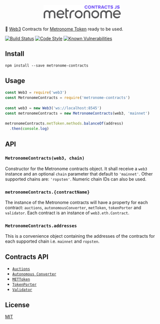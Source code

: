 <h1 align="center">
  <img src="./logo.png" alt="Metronome Contracts JS" width="50%">
</h1>

🔌  [Web3](https://github.com/ethereum/web3.js) Contracts for [Metronome Token](http://metronome.io) ready to be used.

[![Build Status](https://travis-ci.org/autonomoussoftware/metronome-contracts-js.svg?branch=master)](https://travis-ci.org/autonomoussoftware/metronome-contracts-js)
[![Code Style](https://img.shields.io/badge/code%20style-bloq-0063a6.svg)](https://github.com/bloq/eslint-config-bloq)
[![Known Vulnerabilities](https://snyk.io/test/github/autonomoussoftware/metronome-contracts-js/badge.svg?targetFile=package.json)](https://snyk.io/test/github/autonomoussoftware/metronome-contracts-js)

## Install

```batch
npm install --save metronome-contracts
```

## Usage

```js
const Web3 = require('web3')
const MetronomeContracts = require('metronome-contracts')

const web3 = new Web3('ws://localhost:8545')
const metronomeContracts = new MetronomeContracts(web3, 'mainnet')

metronomeContracts.metToken.methods.balanceOf(address)
  .then(console.log)
```

## API

### `MetronomeContracts(web3, chain)`

Constructor for the Metronome contracts object.
It shall receive a `web3` instance and an optional `chain` parameter that default to `'mainnet'`.
Other supported chains are: `'ropsten'`.
Numeric chain IDs can also be used.

### `metronomeContracts.{contractName}`

The instance of the Metronome contracts will have a property for each contract: `auctions`, `autonomousConverter`, `metToken`, `tokenPorter` and `validator`.
Each contract is an instance of `web3.eth.Contract`.

### `MetronomeContracts.addresses`

This is a convenience object containing the addresses of the contracts for each supported chain i.e. `mainnet` and `ropsten`.

## Contracts API

  - [`Auctions`](https://github.com/autonomoussoftware/documentation/blob/master/owners_manual/owners_manual.md#auction-api)
  - [`Autonomous Converter`](https://github.com/autonomoussoftware/documentation/blob/master/owners_manual/owners_manual.md#autonomous-converter-contract-api)
  - [`METToken`](https://github.com/autonomoussoftware/documentation/blob/master/owners_manual/owners_manual.md#token-api)
  - [`TokenPorter`](https://github.com/autonomoussoftware/documentation/blob/master/owners_manual/owners_manual.md#tokenporter-api)
  - [`Validator`](https://github.com/autonomoussoftware/documentation/blob/master/owners_manual/owners_manual.md#validator-api)

## License

[MIT](https://github.com/autonomoussoftware/metronome-contracts-js/blob/master/LICENSE)
